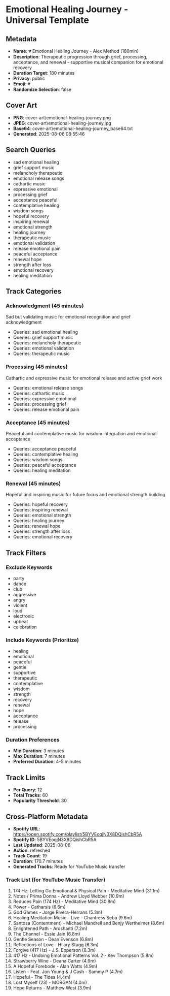 # Emotional Healing Journey - Universal Template

## Metadata

- **Name**: 💔 Emotional Healing Journey - Alex Method (180min)
- **Description**: Therapeutic progression through grief, processing, acceptance, and renewal - supportive musical companion for emotional recovery
- **Duration Target**: 180 minutes
- **Privacy**: public
- **Emoji**: 💔
- **Randomize Selection**: false


## Cover Art
- **PNG**: cover-art\emotional-healing-journey.png
- **JPEG**: cover-art\emotional-healing-journey.jpg
- **Base64**: cover-art\emotional-healing-journey_base64.txt
- **Generated**: 2025-08-06 08:55:46

## Search Queries
- sad emotional healing
- grief support music
- melancholy therapeutic
- emotional release songs
- cathartic music
- expressive emotional
- processing grief
- acceptance peaceful
- contemplative healing
- wisdom songs
- hopeful recovery
- inspiring renewal
- emotional strength
- healing journey
- therapeutic music
- emotional validation
- release emotional pain
- peaceful acceptance
- renewal hope
- strength after loss
- emotional recovery
- healing meditation

## Track Categories
### Acknowledgment (45 minutes)
Sad but validating music for emotional recognition and grief acknowledgment
- Queries: sad emotional healing
- Queries: grief support music
- Queries: melancholy therapeutic
- Queries: emotional validation
- Queries: therapeutic music

### Processing (45 minutes)
Cathartic and expressive music for emotional release and active grief work
- Queries: emotional release songs
- Queries: cathartic music
- Queries: expressive emotional
- Queries: processing grief
- Queries: release emotional pain

### Acceptance (45 minutes)
Peaceful and contemplative music for wisdom integration and emotional acceptance
- Queries: acceptance peaceful
- Queries: contemplative healing
- Queries: wisdom songs
- Queries: peaceful acceptance
- Queries: healing meditation

### Renewal (45 minutes)
Hopeful and inspiring music for future focus and emotional strength building
- Queries: hopeful recovery
- Queries: inspiring renewal
- Queries: emotional strength
- Queries: healing journey
- Queries: renewal hope
- Queries: strength after loss
- Queries: emotional recovery

## Track Filters
### Exclude Keywords
- party
- dance
- club
- aggressive
- angry
- violent
- loud
- electronic
- upbeat
- celebration

### Include Keywords (Prioritize)
- healing
- emotional
- peaceful
- gentle
- supportive
- therapeutic
- contemplative
- wisdom
- strength
- recovery
- renewal
- hope
- acceptance
- release
- processing

### Duration Preferences
- **Min Duration**: 3 minutes
- **Max Duration**: 7 minutes
- **Preferred Duration**: 4-5 minutes

## Track Limits
- **Per Query**: 12
- **Total Tracks**: 60
- **Popularity Threshold**: 30


## Cross-Platform Metadata
- **Spotify URL**: https://open.spotify.com/playlist/5BYVEoqjN3X8DQishCbR5A
- **Spotify ID**: 5BYVEoqjN3X8DQishCbR5A
- **Last Updated**: 2025-08-06
- **Action**: refreshed
- **Track Count**: 19
- **Duration**: 170.7 minutes
- **Generated Tracks**: Ready for YouTube Music transfer

### Track List (for YouTube Music Transfer)
 1. 174 Hz: Letting Go Emotional & Physical Pain - Meditative Mind (31.1m)
 2. Notes / Prima Donna - Andrew Lloyd Webber (10.9m)
 3. Reduces Pain (174 Hz) - Meditative Mind (30.8m)
 4. Power - Catharsis (6.6m)
 5. God Games - Jorge Rivera-Herrans (5.3m)
 6. Healing Meditation Music - Live - Chantress Seba (9.6m)
 7. Santosa (Contentment) - Michael Mandrell and Benjy Wertheimer (8.6m)
 8. Enlightened Path - Aroshanti (7.2m)
 9. The Channel - Essie Jain (6.8m)
10. Gentle Season - Dean Evenson (6.8m)
11. Reflections of Love - Hilary Stagg (6.3m)
12. Forgive (417 Hz) - J.S. Epperson (8.3m)
13. 417 Hz - Undoing Emotional Patterns Vol. 2 - Kev Thompson (5.8m)
14. Strawberry Wine - Deana Carter (4.9m)
15. A Hopeful Forebode - Alan Watts (4.9m)
16. Listen - Feat. Jon Young & J Cash - Sammy P (4.7m)
17. Hopeful - The Tides (4.4m)
18. Lost Myself (23) - MORGAN (4.0m)
19. Hope Returns - Matthew West (3.9m)
